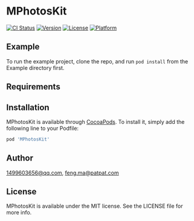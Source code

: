 # MPhotosKit

[![CI Status](https://img.shields.io/travis/1499603656@qq.com/MPhotosKit.svg?style=flat)](https://travis-ci.org/1499603656@qq.com/MPhotosKit)
[![Version](https://img.shields.io/cocoapods/v/MPhotosKit.svg?style=flat)](https://cocoapods.org/pods/MPhotosKit)
[![License](https://img.shields.io/cocoapods/l/MPhotosKit.svg?style=flat)](https://cocoapods.org/pods/MPhotosKit)
[![Platform](https://img.shields.io/cocoapods/p/MPhotosKit.svg?style=flat)](https://cocoapods.org/pods/MPhotosKit)

## Example

To run the example project, clone the repo, and run `pod install` from the Example directory first.

## Requirements

## Installation

MPhotosKit is available through [CocoaPods](https://cocoapods.org). To install
it, simply add the following line to your Podfile:

```ruby
pod 'MPhotosKit'
```

## Author

1499603656@qq.com, feng.ma@patpat.com

## License

MPhotosKit is available under the MIT license. See the LICENSE file for more info.
